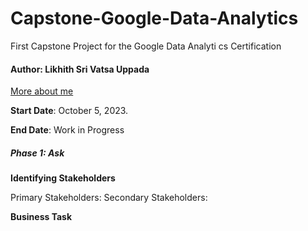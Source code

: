 # Capstone-Google-Data-Analytics
First Capstone Project for the Google Data Analyti cs Certification 

#### **Author**: Likhith Sri Vatsa Uppada  

[More about me](https://www.linkedin.com/in/likhith-sri-vatsa-uppada-34b89a236/)

**Start Date**: October 5, 2023.

**End Date**: Work in Progress


##### Phase 1: Ask

**Identifying Stakeholders**

Primary Stakeholders:
Secondary Stakeholders:

**Business Task**
